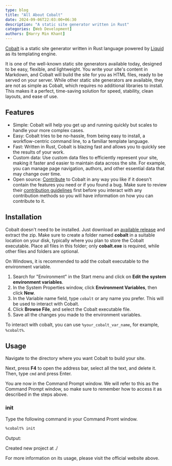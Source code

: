 ```yaml
---
type: blog
title: "All About Cobalt"
date: 2024-09-06T22:03:00+06:30
description: "A static site generator written in Rust"
categories: [Web Development]
authors: [Harry Min Khant]
---
```

[Cobalt](https://cobalt-org.github.io "Official website") is a static site generator written in Rust language powered by [Liquid](https://shopify.github.io/liquid) as its templating engine.
<!--more-->

It is one of the well-known static site generators available today, designed to be easy, flexible, and lightweight. You write your site's content in Markdown, and Cobalt will build the site for you as HTML files, ready to be served on your server. While other static site generators are available, they are not as simple as Cobalt, which requires no additional libraries to install. This makes it a perfect, time-saving solution for speed, stability, clean layouts, and ease of use.

## Features
* Simple: Cobalt will help you get up and running quickly but scales to handle your more complex cases.
* Easy: Cobalt tries to be no-hassle, from being easy to install, a workflow-centric command line, to a familiar template language.
* Fast: Written in Rust, Cobalt is blazing fast and allows you to quickly see the results of your work.
* Custom data: Use custom data files to efficiently represent your site, making it faster and easier to maintain data across the site. For example, you can manage page navigation, authors, and other essential data that may change over time.
* Open source: [Contribute](https://github.com/cobalt-org/cobalt.rs) to Cobalt in any way you like if it doesn't contain the features you need or if you found a bug. Make sure to review their [contribution guidelines](https://github.com/cobalt-org/cobalt.rs/blob/master/CONTRIBUTING.md) first before you interact with any contribution methods so you will have information on how you can contribute to it.

## Installation
Cobalt doesn't need to be installed. Just download an [available release](https://github.com/cobalt-org/cobalt.rs/releases) and extract the zip.
Make sure to create a folder named **cobalt** in a suitable location on your disk, typically where you plan to store the Cobalt executable. Place all files in this folder; only **cobalt.exe** is required, while other files and folders are optional.

On Windows, it is recommended to add the cobalt executable to the environment variable.

1. Search for "Environment" in the Start menu and click on **Edit the system environment variables**.
2. In the System Properties window, click **Environment Variables**, then click **New**.
3. In the Variable name field, type `cobalt` or any name you prefer. This will be used to interact with Cobalt.
4. Click **Browse File**, and select the Cobalt executable file.
5. Save all the changes you made to the environment variables.

To interact with cobalt, you can use `%your_cobalt_var_name`, for example, `%cobalt%`.

## Usage
Navigate to the directory where you want Cobalt to build your site.

Next, press **F4** to open the address bar, select all the text, and delete it. Then, type `cmd` and press Enter.

You are now in the Command Prompt window. We will refer to this as the Command Prompt window, so make sure to remember how to access it as described in the steps above.

### init
Type the following command in your Command Promt window.
```bash
%cobalt% init
```
Output:

Created new project at ./                                                                                               

For more information on its usage, please visit the official website above.